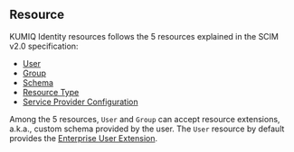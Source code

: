 ## Resource

KUMIQ Identity resources follows the 5 resources explained in the SCIM v2.0 specification:
- [User](https://tools.ietf.org/html/rfc7643#section-4.1)
- [Group](https://tools.ietf.org/html/rfc7643#section-4.2)
- [Schema](https://tools.ietf.org/html/rfc7643#section-7)
- [Resource Type](https://tools.ietf.org/html/rfc7643#section-6)
- [Service Provider Configuration](https://tools.ietf.org/html/rfc7643#section-5)

Among the 5 resources, `User` and `Group` can accept resource extensions, a.k.a., custom schema provided by the user. The `User` resource by default provides the [Enterprise User Extension](https://tools.ietf.org/html/rfc7643#section-4.3).
